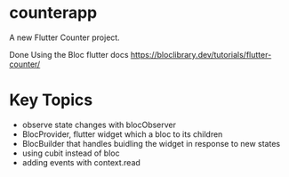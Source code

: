 # counterapp

A new Flutter Counter project.

Done Using the Bloc flutter docs
https://bloclibrary.dev/tutorials/flutter-counter/

# Key Topics 
- observe state changes with blocObserver
- BlocProvider, flutter widget which a bloc to its children
- BlocBuilder that handles buidling the widget in response to new states
- using cubit instead of bloc
- adding events with context.read